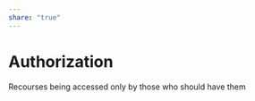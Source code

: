 ```yaml
---  
share: "true"  
---  
```

# Authorization  
Recourses being accessed only by those who should have them  
